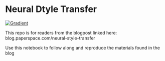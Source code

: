 # Neural Dtyle Transfer

[![Gradient](https://assets.paperspace.io/img/gradient-badge.svg)]( https://console.paperspace.com/ml-showcase/notebook/rp0o3bti3m9e0q8?file=paris_generated_at_iteration_1400.png)

This repo is for readers from the blogpost linked here:  
blog.paperspace.com/neural-style-transfer

Use this notebook to follow along and reproduce the materials found in the blog